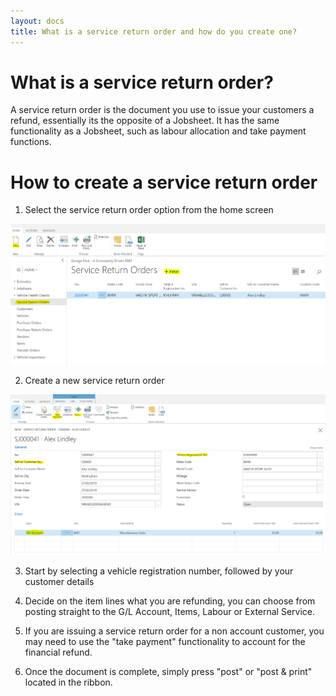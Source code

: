 ```yaml
---
layout: docs
title: What is a service return order and how do you create one? 
---
```

# What is a service return order?

A service return order is the document you use to issue your customers a refund, essentially its the opposite of a Jobsheet. It has the same functionality as a Jobsheet, such as labour allocation and take payment functions. 

# How to create a service return order

1. Select the service return order option from the home screen

![](media/garagehive-service-return-order-newdoc.png)

2. Create a new service return order

![](media/garagehive-service-return-order-documents.png)

3. Start by selecting a vehicle registration number, followed by your customer details<br>

4.	Decide on the item lines what you are refunding, you can choose from posting straight to the G/L Account, Items, Labour or External Service. <br>

5.	If you are issuing a service return order for a non account customer, you may need to use the "take payment" functionality to account for the financial refund. <br>
  
6. Once the document is complete, simply press "post" or "post & print" located in the ribbon. 

